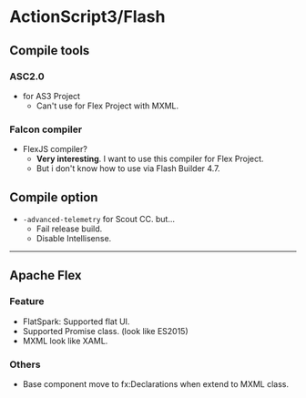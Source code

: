# ActionScript3/Flash

## Compile tools

### ASC2.0

* for AS3 Project
    * Can't use for Flex Project with MXML.

### Falcon compiler

* FlexJS compiler?
    * __Very interesting__. I want to use this compiler for Flex Project.
    * But i don't know how to use via Flash Builder 4.7.

## Compile option

* `-advanced-telemetry` for Scout CC. but...
    * Fail release build.
    * Disable Intellisense.

----

## Apache Flex

### Feature

* FlatSpark: Supported flat UI.
* Supported Promise class. (look like ES2015)
* MXML look like XAML.

### Others

* Base component move to fx:Declarations when extend to MXML class.
